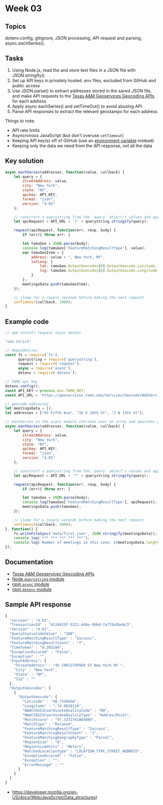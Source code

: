 # Week 03

 

## Topics

dotenv.config, gitignore, JSON processing, API request and parsing, async.eachSeries().



## Tasks

1. Using Node.js, read the and store text files in a JSON file with JSON.stringify()
2. Set up API keys in privately hosted .env files, excluded from GitHub and public access
3. Use JSON.parse() to extract addresses stored in the saved JSON file, and make API requests to the [Texas A&M Geoservices Geocoding APIs](http://geoservices.tamu.edu/Services/Geocode/WebService/) for each address
4. Apply async.eachSeries() and setTimeOut() to avoid abusing API
5. Parse API responses to extract the relevant geostamps for each address

Things to note:  
* API rate limits
* Asyncronous JavaScript (but don't overuse `setTimeout`)  
* Keeping API key(s) off of GitHub (use an [environment variable](https://www.npmjs.com/package/dotenv) instead)  
* Keeping only the data we need from the API response, not all the data  



## Key solution

```javascript
async.eachSeries(addresses, function(value, callback) {
    let query = {
        streetAddress: value,
        city: "New York",
        state: "NY",
        apikey: API_KEY,
        format: "json",
        version: "4.01"
    };

    // construct a querystring from the `query` object's values and append it to the api URL
    let apiRequest = API_URL + '?' + querystring.stringify(query);

    request(apiRequest, function(err, resp, body) {
        if (err){ throw err; }

        let tamuGeo = JSON.parse(body);
        console.log(tamuGeo['FeatureMatchingResultType'], value);
        var tamuGeoItem = {
            address: value + ", New York, NY",
            latLong: {
                lat: tamuGeo.OutputGeocodes[0].OutputGeocode.Latitude,
                lng: tamuGeo.OutputGeocodes[0].OutputGeocode.Longitude
            }
        };
        meetingsData.push(tamuGeoItem);
    });

    // sleep for a couple seconds before making the next request
    setTimeout(callback, 1000);
}
```


## Example code

```javascript
// npm install request async dotenv

"use strict"

// dependencies
const fs = require('fs'),
      querystring = require('querystring'),
      request = require('request'),
      async = require('async'),
      dotenv = require('dotenv');

// TAMU api key
dotenv.config();
const API_KEY = process.env.TAMU_KEY;
const API_URL = 'https://geoservices.tamu.edu/Services/Geocode/WebService/GeocoderWebServiceHttpNonParsed_V04_01.aspx'

// geocode addresses
let meetingsData = [];
let addresses = ["63 Fifth Ave", "16 E 16th St", "2 W 13th St"];

// eachSeries in the async module iterates over an array and operates on each item in the array in series
async.eachSeries(addresses, function(value, callback) {
    let query = {
        streetAddress: value,
        city: "New York",
        state: "NY",
        apikey: API_KEY,
        format: "json",
        version: "4.01"
    };

    // construct a querystring from the `query` object's values and append it to the api URL
    let apiRequest = API_URL + '?' + querystring.stringify(query);

    request(apiRequest, function(err, resp, body) {
        if (err){ throw err; }

        let tamuGeo = JSON.parse(body);
        console.log(tamuGeo['FeatureMatchingResultType'], apiRequest);
        meetingsData.push(tamuGeo);
    });

    // sleep for a couple seconds before making the next request
    setTimeout(callback, 2000);
}, function() {
    fs.writeFileSync('data/first.json', JSON.stringify(meetingsData));
    console.log('*** *** *** *** ***');
    console.log(`Number of meetings in this zone: ${meetingsData.length}`);
});
```

 

## Documentation

* [Texas A&M Geoservices Geocoding APIs](http://geoservices.tamu.edu/Services/Geocode/WebService/)  
* [Node `querystring` module](https://nodejs.org/api/querystring.html)
* [npm `async` module](http://caolan.github.io/async/)  
* [npm `dotenv` module](https://www.npmjs.com/package/dotenv)



## Sample API response

```javascript
{
  "version" : "4.01",
  "TransactionId" : "d119d15f-5221-446e-9d6d-fa779a5be9c3",
  "Version" : "4.01",
  "QueryStatusCodeValue" : "200",
  "FeatureMatchingResultType" : "Success",
  "FeatureMatchingResultCount" : "7",
  "TimeTaken" : "0.203184",
  "ExceptionOccured" : "False",
  "Exception" : "",
  "InputAddress": {
    "StreetAddress" : "45 CHRISTOPHER ST New York NY ",
    "City" : "New York",
    "State" : "NY",
    "Zip" : ""
  },
  "OutputGeocodes": [
    {
      "OutputGeocode": {
        "Latitude" : "40.7338458",
        "Longitude" : "-74.0018119",
        "NAACCRGISCoordinateQualityCode" : "00",
        "NAACCRGISCoordinateQualityType" : "AddressPoint",
        "MatchScore" : "97.3372781065089",
        "MatchType" : "Relaxed",
        "FeatureMatchingResultType" : "Success",
        "FeatureMatchingResultCount" : "1",
        "FeatureMatchingGeographyType" : "Parcel",
        "RegionSize" : "0",
        "RegionSizeUnits" : "Meters",
        "MatchedLocationType" : "LOCATION_TYPE_STREET_ADDRESS",
        "ExceptionOccured" : "False",
        "Exception" : "",
        "ErrorMessage" : ""
      }
    }
  ]
}
```

* https://developer.mozilla.org/en-US/docs/Web/JavaScript/Data_structures)




